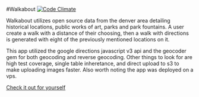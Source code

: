 #Walkabout
[![Code Climate](https://codeclimate.com/github/121watts/the_pivot/badges/gpa.svg)](https://codeclimate.com/github/Hilaryous/walkabout)



Walkabout utilizes open source data from the denver area detailing historical locations, public works of art, parks and park fountains. A user create a walk with a distance of their choosing, then a walk with directions is generated with eight of the previously mentioned locations on it. 

This app utilized the google directions javascript v3 api and the geocoder gem for both geocoding and reverse geocoding. Other things to look for are high test coverage, single table inheretance, and direct upload to s3 to make uploading images faster. Also worth noting the app was deployed on a vps. 

[Check it out for yourself](http://www.walkabout.pw/)
